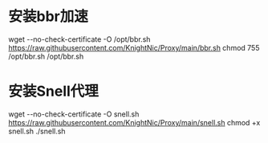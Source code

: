 # 安装bbr加速
wget --no-check-certificate -O /opt/bbr.sh https://raw.githubusercontent.com/KnightNic/Proxy/main/bbr.sh
chmod 755 /opt/bbr.sh
/opt/bbr.sh

# 安装Snell代理
wget --no-check-certificate -O snell.sh https://raw.githubusercontent.com/KnightNic/Proxy/main/snell.sh
chmod +x snell.sh
./snell.sh
